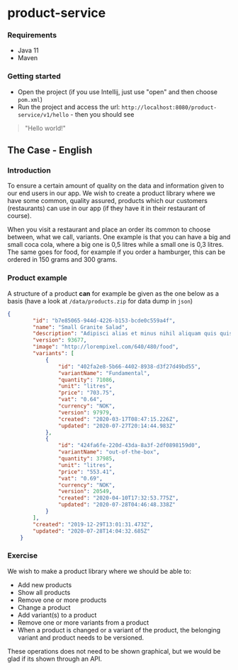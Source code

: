 # product-service

### Requirements
* Java 11
* Maven

### Getting started
* Open the project (if you use Intellij, just use "open" and then choose `pom.xml`)
* Run the project and access the url: ``http://localhost:8080/product-service/v1/hello`` - then you should see
> "Hello world!"

## The Case - English
### Introduction
To ensure a certain amount of quality on the data and information given to our end users in our app. We wish to create a product library where we have some common, quality assured, products which our customers (restaurants) can use in our app (if they have it in their restaurant of course).

When you visit a restaurant and place an order its common to choose between, what we call, variants. One example is that you can have a big and small coca cola, where a big one is 0,5 litres while a small one is 0,3 litres. The same goes for food, for example if you order a hamburger, this can be ordered in 150 grams and 300 grams.

### Product example
A structure of a product **can** for example be given as the one below as a basis (have a look at `/data/products.zip` for data dump in `json`)
```json
{
        "id": "b7e85065-944d-4226-b153-bcde0c559a4f",
        "name": "Small Granite Salad",
        "description": "Adipisci alias et minus nihil aliquam quis quis.",
        "version": 93677,
        "image": "http://lorempixel.com/640/480/food",
        "variants": [
            {
                "id": "402fa2e8-5b66-4402-8938-d3f27d49bd55",
                "variantName": "Fundamental",
                "quantity": 71086,
                "unit": "litres",
                "price": "703.75",
                "vat": "0.64",
                "currency": "NOK",
                "version": 97979,
                "created": "2020-03-17T08:47:15.226Z",
                "updated": "2020-07-27T20:14:44.983Z"
            },
            {
                "id": "424fa6fe-220d-43da-8a3f-2df0898159d0",
                "variantName": "out-of-the-box",
                "quantity": 37985,
                "unit": "litres",
                "price": "553.41",
                "vat": "0.69",
                "currency": "NOK",
                "version": 20549,
                "created": "2020-04-10T17:32:53.775Z",
                "updated": "2020-07-28T04:46:48.338Z"
            }
        ],
        "created": "2019-12-29T13:01:31.473Z",
        "updated": "2020-07-28T14:04:32.685Z"
    }
```

### Exercise
We wish to make a product library where we should be able to:

- Add new products
- Show all products
- Remove one or more products
- Change a product
- Add variant(s) to a product
- Remove one or more variants from a product
- When a product is changed or a variant of the product, the belonging variant and product needs to be versioned.

These operations does not need to be shown graphical, but we would be glad if its shown through an API.